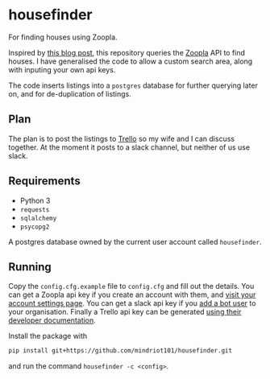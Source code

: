 # housefinder

For finding houses using Zoopla.

Inspired by [this blog post][1], this repository queries the [Zoopla] API to
find houses. I have generalised the code to allow a custom search area, along
with inputing your own api keys.

The code inserts listings into a `postgres` database for further querying later
on, and for de-duplication of listings.

## Plan

The plan is to post the listings to [Trello] so my wife and I can discuss
together. At the moment it posts to a slack channel, but neither of us use
slack.

## Requirements

* Python 3
* `requests`
* `sqlalchemy`
* `psycopg2`

A postgres database owned by the current user account called `housefinder`.

## Running

Copy the `config.cfg.example` file to `config.cfg` and fill out the details.
You can get a Zoopla api key if you create an account with them, and [visit
your account settings page][2]. You can get a slack api key if you [add a bot
user][3] to your organisation. Finally a Trello api key can be generated [using
their developer documentation][4].

Install the package with

```sh
pip install git+https://github.com/mindriot101/housefinder.git
```

and run the command `housefinder -c <config>`.


[1]: https://www.dataquest.io/blog/apartment-finding-slackbot/
[Zoopla]: http://www.zoopla.co.uk/
[Trello]: https://trello.com/
[2]: http://developer.zoopla.com/apps/mykeys
[3]: https://api.slack.com/bot-users
[4]: https://developers.trello.com/
